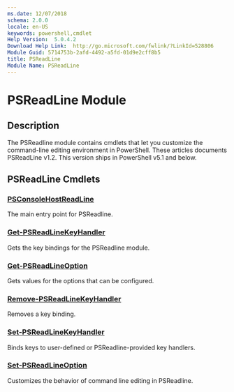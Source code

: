```yaml
---
ms.date: 12/07/2018
schema: 2.0.0
locale: en-US
keywords: powershell,cmdlet
Help Version:  5.0.4.2
Download Help Link:  http://go.microsoft.com/fwlink/?LinkId=528806
Module Guid: 5714753b-2afd-4492-a5fd-01d9e2cff8b5
title: PSReadLine
Module Name: PSReadLine
---
```


# PSReadLine Module

## Description

The PSReadline module contains cmdlets that let you customize the command-line editing environment
in PowerShell. These articles documents PSReadLine v1.2. This version ships in PowerShell v5.1 and below.

## PSReadLine Cmdlets

### [PSConsoleHostReadLine](PSConsoleHostReadLine.md)
The main entry point for PSReadline.

### [Get-PSReadLineKeyHandler](Get-PSReadLineKeyHandler.md)
Gets the key bindings for the PSReadline module.

### [Get-PSReadLineOption](Get-PSReadLineOption.md)
Gets values for the options that can be configured.

### [Remove-PSReadLineKeyHandler](Remove-PSReadlineKeyHandler.md)
Removes a key binding.

### [Set-PSReadLineKeyHandler](Set-PSReadLineKeyHandler.md)
Binds keys to user-defined or PSReadline-provided key handlers.

### [Set-PSReadLineOption](Set-PSReadLineOption.md)
Customizes the behavior of command line editing in PSReadline.
